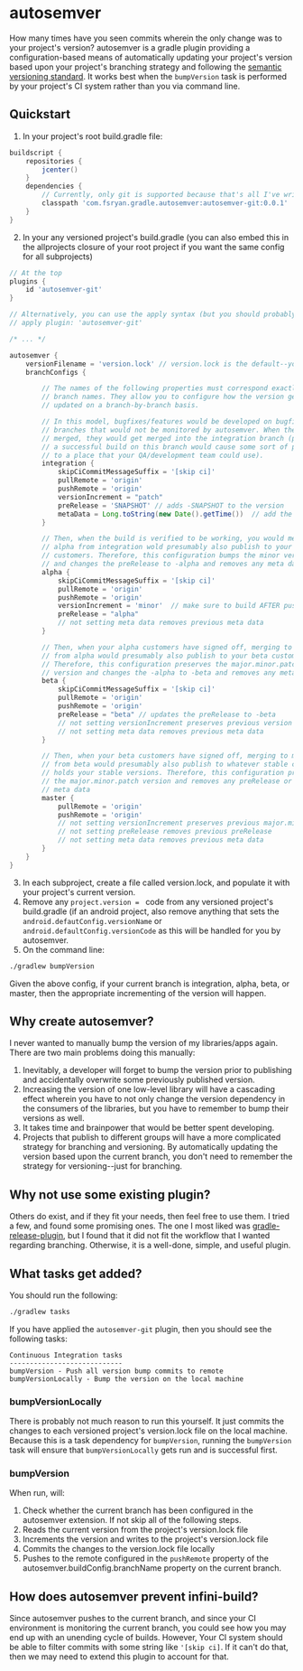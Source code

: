 # autosemver
How many times have you seen commits wherein the only change was to your project's version? autosemver is a gradle plugin providing a configuration-based means of automatically updating your project's version based upon your project's branching strategy and following the [semantic versioning standard](http://semver.org). It works best when the ```bumpVersion``` task is performed by your project's CI system rather than you via command line.

## Quickstart
1. In your project's root build.gradle file:
```groovy
buildscript {
    repositories {
        jcenter()
    }
    dependencies {
        // Currently, only git is supported because that's all I've written, but it should be pretty easy to extend
        classpath 'com.fsryan.gradle.autosemver:autosemver-git:0.0.1'
    }
}
```
2. In your any versioned project's build.gradle (you can also embed this in the allprojects closure of your root project if you want the same config for all subprojects)
```groovy
// At the top
plugins {
    id 'autosemver-git'
}

// Alternatively, you can use the apply syntax (but you should probably apply prior to applying the android plugin if on an android project):
// apply plugin: 'autosemver-git'

/* ... */

autosemver {
    versionFilename = 'version.lock' // version.lock is the default--you do not need to configure this unless the version filename is something else
    branchConfigs {

        // The names of the following properties must correspond exactly to
        // branch names. They allow you to configure how the version gets
        // updated on a branch-by-branch basis.

        // In this model, bugfixes/features would be developed on bugfix/feature
        // branches that would not be monitored by autosemver. When they are
        // merged, they would get merged into the integration branch (presumably
        // a successful build on this branch would cause some sort of publishing
        // to a place that your QA/development team could use).
        integration {
            skipCiCommitMessageSuffix = '[skip ci]'
            pullRemote = 'origin'
            pushRemote = 'origin'
            versionIncrement = "patch"
            preRelease = 'SNAPSHOT' // adds -SNAPSHOT to the version
            metaData = Long.toString(new Date().getTime())  // add the +timestamp as meta data
        }

        // Then, when the build is verified to be working, you would merge to
        // alpha from integration wold presumably also publish to your alpha
        // customers. Therefore, this configuration bumps the minor version
        // and changes the preRelease to -alpha and removes any meta data
        alpha {
            skipCiCommitMessageSuffix = '[skip ci]'
            pullRemote = 'origin'
            pushRemote = 'origin'
            versionIncrement = 'minor'  // make sure to build AFTER pushing version bump commit
            preRelease = "alpha"
            // not setting meta data removes previous meta data
        }

        // Then, when your alpha customers have signed off, merging to beta
        // from alpha would presumably also publish to your beta customers.
        // Therefore, this configuration preserves the major.minor.patch
        // version and changes the -alpha to -beta and removes any meta data
        beta {
            skipCiCommitMessageSuffix = '[skip ci]'
            pullRemote = 'origin'
            pushRemote = 'origin'
            preRelease = "beta" // updates the preRelease to -beta
            // not setting versionIncrement preserves previous version
            // not setting meta data removes previous meta data
        }

        // Then, when your beta customers have signed off, merging to master
        // from beta would presumably also publish to whatever stable channel
        // holds your stable versions. Therefore, this configuration preserves
        // the major.minor.patch version and removes any preRelease or
        // meta data
        master {
            pullRemote = 'origin'
            pushRemote = 'origin'
            // not setting versionIncrement preserves previous major.minor.patch version
            // not setting preRelease removes previous preRelease
            // not setting meta data removes previous meta data
        }
    }
}
```
3. In each subproject, create a file called version.lock, and populate it with your project's current version.
4. Remove any ```project.version = ``` code from any versioned project's build.gradle (if an android project, also remove anything that sets the ```android.defautConfig.versionName``` or ```android.defaultConfig.versionCode``` as this will be handled for you by autosemver.
5. On the command line:
```bash
./gradlew bumpVersion
```
Given the above config, if your current branch is integration, alpha, beta, or master, then the appropriate incrementing of the version will happen.

## Why create autosemver?
I never wanted to manually bump the version of my libraries/apps again. There are two main problems doing this manually:
1. Inevitably, a developer will forget to bump the version prior to publishing and accidentally overwrite some previously published version.
2. Increasing the version of one low-level library will have a cascading effect wherein you have to not only change the version dependency in the consumers of the libraries, but you have to remember to bump their versions as well.
3. It takes time and brainpower that would be better spent developing.
4. Projects that publish to different groups will have a more complicated strategy for branching and versioning. By automatically updating the version based upon the current branch, you don't need to remember the strategy for versioning--just for branching.

## Why not use some existing plugin?
Others do exist, and if they fit your needs, then feel free to use them. I tried a few, and found some promising ones. The one I most liked was [gradle-release-plugin](https://github.com/netzwerg/gradle-release-plugin), but I found that it did not fit the workflow that I wanted regarding branching. Otherwise, it is a well-done, simple, and useful plugin.

## What tasks get added?
You should run the following:
```bash
./gradlew tasks
```
If you have applied the ```autosemver-git``` plugin, then you should see the following tasks:
```
Continuous Integration tasks
----------------------------
bumpVersion - Push all version bump commits to remote
bumpVersionLocally - Bump the version on the local machine
```
### bumpVersionLocally
There is probably not much reason to run this yourself. It just commits the changes to each versioned project's version.lock file on the local machine. Because this is a task dependency for ```bumpVersion```, running the ```bumpVersion``` task will ensure that ```bumpVersionLocally``` gets run and is successful first.
### bumpVersion
When run, will:
1. Check whether the current branch has been configured in the autosemver extension. If not skip all of the following steps.
2. Reads the current version from the project's version.lock file
3. Increments the version and writes to the project's version.lock file
4. Commits the changes to the version.lock file locally
5. Pushes to the remote configured in the ```pushRemote``` property of the autosemver.buildConfig.branchName property on the current branch.

## How does autosemver prevent infini-build?
Since autosemver pushes to the current branch, and since your CI environment is monitoring the current branch, you could see how you may end up with an unending cycle of builds. However, Your CI system should be able to filter commits with some string like ```'[skip ci]```. If it can't do that, then we may need to extend this plugin to account for that.